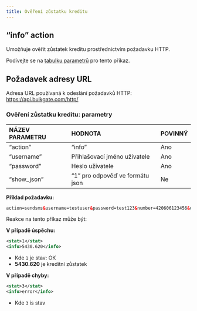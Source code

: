 ```yaml
---
title: Ověření zůstatku kreditu
---
```


## “info” action
Umožňuje ověřit zůstatek kreditu prostřednictvím požadavku HTTP. 

Podívejte se na [tabulku parametrů](#ověření-zůstatku-kreditu-parametry) pro tento příkaz.

## Požadavek adresy URL
Adresa URL používaná k odeslání požadavků HTTP: 
https://api.bulkgate.com/http/

### Ověření zůstatku kreditu: parametry
|NÁZEV PARAMETRU|	HODNOTA|	POVINNÝ|
|:--- |:--- |:--- |
|“action”	|“info”|	Ano|
|“username”|	Přihlašovací jméno uživatele|	Ano|
|“password”|	Heslo uživatele	|Ano|
|“show_json”|	“1” pro odpověď ve formátu json	|Ne|

**Příklad požadavku:**
``` xml
action=sendsms&username=testuser&password=test123&number=420606123456&data=Ahoj
```

Reakce na tento příkaz může být:

**V případě úspěchu:**
``` xml
<stat>1</stat>
<info>5430.620</info>
```
- Kde `1` je stav: OK
- **5430.620** je kreditní zůstatek

**V případě chyby:**
``` xml
<stat>3</stat>
<info>error</info>
```
-	Kde `3` is stav 
